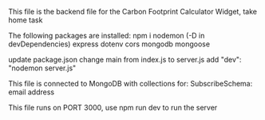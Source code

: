 This file is the backend file for the Carbon Footprint Calculator Widget, take home task

The following packages are installed:
npm i
nodemon (-D in devDependencies)
express
dotenv
cors
mongodb
mongoose

update package.json
change main from index.js to server.js
add "dev": "nodemon server.js"

This file is connected to MongoDB with collections for:
SubscribeSchema: email address

This file runs on PORT 3000,
use npm run dev to run the server